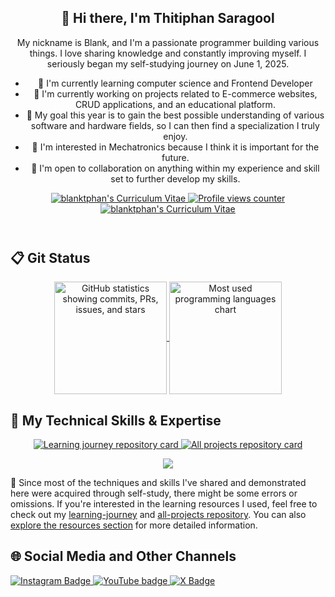 <header>
  <section>
    <h1 align="center">👋 Hi there, I'm Thitiphan Saragool</h1>
    <p align="center">
      My nickname is Blank, and I'm a passionate programmer building various things. I love sharing knowledge and constantly improving myself. I seriously began my self-studying journey on June 1, 2025.
    </p>
  </section>

  <nav>
    <ul>
      <li>🌱 I'm currently learning computer science and Frontend Developer</li>
      <li>🔨 I'm currently working on projects related to E-commerce websites, CRUD applications, and an educational platform.</li>
      <li>🎯 My goal this year is to gain the best possible understanding of various software and hardware fields, so I can then find a specialization I truly enjoy.</li>
      <li>💖 I'm interested in Mechatronics because I think it is important for the future.</li>
      <li>🤝 I'm open to collaboration on anything within my experience and skill set to further develop my skills.</li>
    </ul>
  </nav>

  <section align="center">
    <span>
      <a href="https://github.com/blanktphan/blanktphan/tree/main/certificate" aria-label="blanktphan's certificate">
        <img alt="blanktphan's Curriculum Vitae" src="https://img.shields.io/badge/6-blue?style=for-the-badge&label=Certificate">
      </a>
    </span>
    <span>
      <a href="#" aria-label="Profile visitor counter">
        <img src="https://komarev.com/ghpvc/?username=blanktphan&style=for-the-badge&abbreviated=true" alt="Profile views counter" />
      </a>
    </span>
    <span>
      <a href="#" aria-label="blanktphan's Curriculum Vitae">
        <img alt="blanktphan's Curriculum Vitae" src="https://img.shields.io/badge/Soon-blue?style=for-the-badge&label=Resume/CV">
      </a>
    </span>
  </section>
</header>

<main>
  <section>
    <h2>📋 Git Status</h2>
    <section align="center">
      <span>
        <a href="https://github.com/blanktphan" target="_blank" rel="noopener noreferrer" aria-label="Visit GitHub profile">
          <img height="180" align="center" src="https://github-readme-stats.vercel.app/api?username=blanktphan&show_icons=true&bg_color=00000000&text_color=fff" alt="GitHub statistics showing commits, PRs, issues, and stars" />
        </a>
      </span>
      <span>
        <a href="https://github.com/blanktphan?tab=repositories" target="_blank" rel="noopener noreferrer" aria-label="View repositories by programming language">
          <img height="180" align="center" src="https://github-readme-stats.vercel.app/api/top-langs/?username=blanktphan&layout=compact&bg_color=00000000&text_color=fff" alt="Most used programming languages chart" />
        </a>
      </span>
    </section>
  </section>

  <section>
    <h2>🧠 My Technical Skills & Expertise</h2>
    <section align="center">
      <p>
        <span>
          <a href="https://github.com/blanktphan/learning-journey" target="_blank" rel="noopener noreferrer" aria-label="Visit learning journey repository">
            <img src="https://github-readme-stats.vercel.app/api/pin/?username=blanktphan&repo=learning-journey&bg_color=00000000&text_color=fff&show_owner=true" alt="Learning journey repository card" />
          </a>
        </span>
        <span>
          <a href="https://github.com/blanktphan/all-projects" target="_blank" rel="noopener noreferrer" aria-label="Visit all projects repository">
            <img src="https://github-readme-stats.vercel.app/api/pin/?username=blanktphan&repo=all-projects&bg_color=00000000&text_color=fff&show_owner=true" alt="All projects repository card" />
          </a>
        </span>
      </p>
    </section>
    <section align="center">
      <p> 
        <a href="https://skillicons.dev">
          <img src="https://skillicons.dev/icons?i=python,java,rust,c,cpp,cs,go,swift,kotlin,dart,html,css,bootstrap,js,react,redux,nodejs,php,mysql,postgresql,sqlite,cloudflare,gcp,firebase,vscode,git,powershell,bash,github,notion,md,figma,blender,windows,ubuntu" />
        </a>
      </p>
    </section>
    <aside>
      <p>
        📍 Since most of the techniques and skills I've shared and demonstrated here were acquired through self-study, there might be some errors or omissions. If you're interested in the learning resources I used, feel free to check out my <a href="https://github.com/blanktphan/learning-journey" target="_blank" rel="noopener noreferrer">learning-journey</a> and <a href="https://github.com/blanktphan/all-projects" target="_blank" rel="noopener noreferrer">all-projects repository</a>. You can also <a href="https://github.com/blanktphan?tab=repositories" target="_blank" rel="noopener noreferrer">explore the resources section</a> for more detailed information.
      </p>
    </aside>
  </section>
</main>

<footer>
  <section>
    <h2>🌐 Social Media and Other Channels</h2>
    <nav>
      <span>
        <a href="#" target="_blank" rel="noopener noreferrer" aria-label="Visit Blankt's Instagram">
          <img alt="Instagram Badge" src="https://img.shields.io/badge/blankt-pink?style=for-the-badge&logo=instagram&logoColor=fff&color=c13584">
        </a>
      </span>
      <span>
        <a href="https://www.youtube.com/@blanktphan" target="_blank" rel="noopener noreferrer" aria-label="Visit Blankt's YouTube channel">
          <img alt="YouTube badge" src="https://img.shields.io/badge/blankt-red?style=for-the-badge&logo=Youtube&color=ff0000" />
        </a>
      </span>
      <span>
        <a href="#" target="_blank" rel="noopener noreferrer" aria-label="Visit Blanktphan's X profile">
          <img alt="X Badge" src="https://img.shields.io/badge/blanktphan-black?style=for-the-badge&logo=X&logoColor=fff&color=14171a">
        </a>
      </span>
    </nav>
  </section>
</footer>